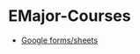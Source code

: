 # EMajor-Courses

  * [Google forms/sheets](/Users/martin/Desktop/GitHub/EMajor/EMajor-Courses/rmarkdown/Google_forms_sheets.Rmd)